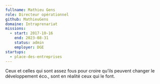 ```yaml
---
fullname: Mathieu Gens
role: Directeur opérationnel
github: MathieuGens
domaine: Intraprenariat
missions:
  - start: 2017-10-16
    end: 2023-08-31
    status: admin
    employer: DGE
startups:
  - place-des-entreprises
---
```


Ceux et celles qui sont assez fous pour croire qu’ils peuvent changer le développement éco., sont en réalité ceux qui le font.
